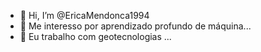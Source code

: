 - 👋 Hi, I’m @EricaMendonca1994
- 👀 Me interesso por aprendizado profundo de máquina...
- 🌱 Eu trabalho com geotecnologias ...
  
<!---
EricaMendonca1994/EricaMendonca1994 is a ✨ special ✨ repository because its `README.md` (this file) appears on your GitHub profile.
You can click the Preview link to take a look at your changes.
--->
